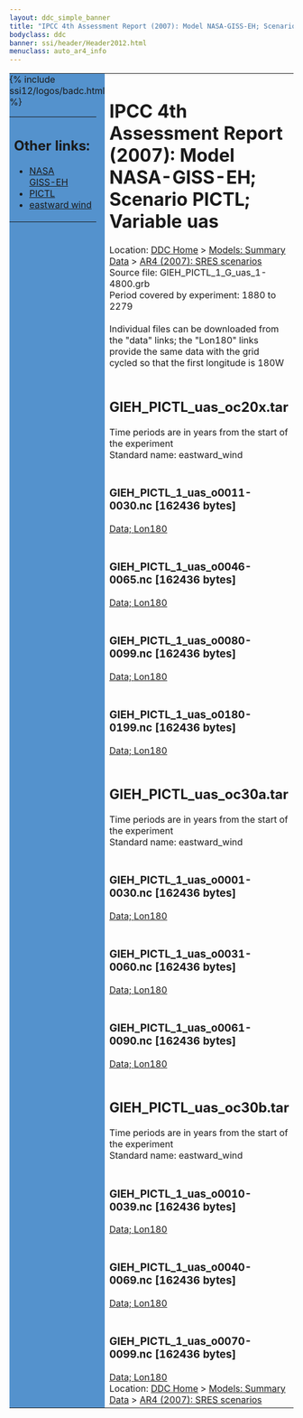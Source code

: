 ```yaml
---
layout: ddc_simple_banner
title: "IPCC 4th Assessment Report (2007): Model NASA-GISS-EH; Scenario PICTL; Variable uas"
bodyclass: ddc
banner: ssi/header/Header2012.html
menuclass: auto_ar4_info
---
```



<table width="100%" border="0" cellspacing="0" cellpadding="0" style="border-collapse: collapse;">
<tr style="margin:0;padding:0;border:0;">
<td style="margin:0;padding:0;border:0;height:1pt;width:150pt;background:#5492CD;" valign="top" >

<div id="lh-col2" class="auto_ar4_info">
<table class="menumain" bgcolor="#5492CD" cellspacing="0" width="100%" border="0">
<tr><td>
<h2> Other links:</h2>
<ul>
<li><a href="/auto/ar4/model-NASA-GISS-EH.html">NASA<br/>GISS-EH</a></li>
<li><a href="/auto/ar4/scenario-PICTL.html">PICTL</a></li>
<li><a href="/auto/ar4/var-eastward_wind.html">eastward wind</a></li>
</ul>
</td></tr>
{% include ssi12/logos/badc.html %}
</table>
</div>
</td>
<td><h1>IPCC 4th Assessment Report (2007): Model NASA-GISS-EH; Scenario PICTL; Variable uas</h1>

<!-- Breadcrumb1 -->
<div id="breadcrumb1" align="left">
Location: <a href="/index.html">DDC Home</a> > <a href="/sim/gcm_clim/">Models: Summary Data</a>
> <a href="/sim/gcm_clim/SRES_AR4/index.html">AR4 (2007): SRES scenarios</a>
</div>
<!-- End of Breadcrumb1 -->Source file: GIEH_PICTL_1_G_uas_1-4800.grb
<br/>
Period covered by experiment: 1880 to 2279<br/>
<br/>Individual files can be downloaded from the "data" links; the "Lon180" links provide the same data
         with the grid cycled so that the first longitude is 180W<br/>
<br/><h2>GIEH_PICTL_uas_oc20x.tar</h2>
Time periods are in years from the start of the experiment<br/>
Standard name: eastward_wind<br>
<br/><h3>GIEH_PICTL_1_uas_o0011-0030.nc [162436 bytes]</h3>
<a href="/cgi-bin/downl/ar4_nc/uas/GIEH_PICTL_1_uas_o0011-0030.nc">Data; </a><a href="/cgi-bin/downl/ar4_nc/uas/GIEH_PICTL_1_uas_o0011-0030.cyto180.nc"> Lon180</a><br/>
<br/><h3>GIEH_PICTL_1_uas_o0046-0065.nc [162436 bytes]</h3>
<a href="/cgi-bin/downl/ar4_nc/uas/GIEH_PICTL_1_uas_o0046-0065.nc">Data; </a><a href="/cgi-bin/downl/ar4_nc/uas/GIEH_PICTL_1_uas_o0046-0065.cyto180.nc"> Lon180</a><br/>
<br/><h3>GIEH_PICTL_1_uas_o0080-0099.nc [162436 bytes]</h3>
<a href="/cgi-bin/downl/ar4_nc/uas/GIEH_PICTL_1_uas_o0080-0099.nc">Data; </a><a href="/cgi-bin/downl/ar4_nc/uas/GIEH_PICTL_1_uas_o0080-0099.cyto180.nc"> Lon180</a><br/>
<br/><h3>GIEH_PICTL_1_uas_o0180-0199.nc [162436 bytes]</h3>
<a href="/cgi-bin/downl/ar4_nc/uas/GIEH_PICTL_1_uas_o0180-0199.nc">Data; </a><a href="/cgi-bin/downl/ar4_nc/uas/GIEH_PICTL_1_uas_o0180-0199.cyto180.nc"> Lon180</a><br/>
<br/><h2>GIEH_PICTL_uas_oc30a.tar</h2>
Time periods are in years from the start of the experiment<br/>
Standard name: eastward_wind<br>
<br/><h3>GIEH_PICTL_1_uas_o0001-0030.nc [162436 bytes]</h3>
<a href="/cgi-bin/downl/ar4_nc/uas/GIEH_PICTL_1_uas_o0001-0030.nc">Data; </a><a href="/cgi-bin/downl/ar4_nc/uas/GIEH_PICTL_1_uas_o0001-0030.cyto180.nc"> Lon180</a><br/>
<br/><h3>GIEH_PICTL_1_uas_o0031-0060.nc [162436 bytes]</h3>
<a href="/cgi-bin/downl/ar4_nc/uas/GIEH_PICTL_1_uas_o0031-0060.nc">Data; </a><a href="/cgi-bin/downl/ar4_nc/uas/GIEH_PICTL_1_uas_o0031-0060.cyto180.nc"> Lon180</a><br/>
<br/><h3>GIEH_PICTL_1_uas_o0061-0090.nc [162436 bytes]</h3>
<a href="/cgi-bin/downl/ar4_nc/uas/GIEH_PICTL_1_uas_o0061-0090.nc">Data; </a><a href="/cgi-bin/downl/ar4_nc/uas/GIEH_PICTL_1_uas_o0061-0090.cyto180.nc"> Lon180</a><br/>
<br/><h2>GIEH_PICTL_uas_oc30b.tar</h2>
Time periods are in years from the start of the experiment<br/>
Standard name: eastward_wind<br>
<br/><h3>GIEH_PICTL_1_uas_o0010-0039.nc [162436 bytes]</h3>
<a href="/cgi-bin/downl/ar4_nc/uas/GIEH_PICTL_1_uas_o0010-0039.nc">Data; </a><a href="/cgi-bin/downl/ar4_nc/uas/GIEH_PICTL_1_uas_o0010-0039.cyto180.nc"> Lon180</a><br/>
<br/><h3>GIEH_PICTL_1_uas_o0040-0069.nc [162436 bytes]</h3>
<a href="/cgi-bin/downl/ar4_nc/uas/GIEH_PICTL_1_uas_o0040-0069.nc">Data; </a><a href="/cgi-bin/downl/ar4_nc/uas/GIEH_PICTL_1_uas_o0040-0069.cyto180.nc"> Lon180</a><br/>
<br/><h3>GIEH_PICTL_1_uas_o0070-0099.nc [162436 bytes]</h3>
<a href="/cgi-bin/downl/ar4_nc/uas/GIEH_PICTL_1_uas_o0070-0099.nc">Data; </a><a href="/cgi-bin/downl/ar4_nc/uas/GIEH_PICTL_1_uas_o0070-0099.cyto180.nc"> Lon180</a><br/>
<!-- Breadcrumb2 -->
<div id="breadcrumb2" align="left">
Location: <a href="/index.html">DDC Home</a> > <a href="/sim/gcm_clim/">Models: Summary Data</a>
> <a href="/sim/gcm_clim/SRES_AR4/index.html">AR4 (2007): SRES scenarios</a>
</div>
<!-- End of Breadcrumb2 --></td></tr></table>

